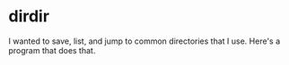 # dirdir
I wanted to save, list, and jump to common directories that I use. Here's a program that does that.
